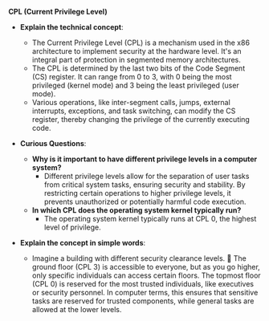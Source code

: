 **CPL (Current Privilege Level)**
- **Explain the technical concept**:
  - The Current Privilege Level (CPL) is a mechanism used in the x86 architecture to implement security at the hardware level. It's an integral part of protection in segmented memory architectures.
  - The CPL is determined by the last two bits of the Code Segment (CS) register. It can range from 0 to 3, with 0 being the most privileged (kernel mode) and 3 being the least privileged (user mode).
  - Various operations, like inter-segment calls, jumps, external interrupts, exceptions, and task switching, can modify the CS register, thereby changing the privilege of the currently executing code.

- **Curious Questions**:
  - **Why is it important to have different privilege levels in a computer system?**
    - Different privilege levels allow for the separation of user tasks from critical system tasks, ensuring security and stability. By restricting certain operations to higher privilege levels, it prevents unauthorized or potentially harmful code execution.
  - **In which CPL does the operating system kernel typically run?**
    - The operating system kernel typically runs at CPL 0, the highest level of privilege.

- **Explain the concept in simple words**:
  - Imagine a building with different security clearance levels. 🏢 The ground floor (CPL 3) is accessible to everyone, but as you go higher, only specific individuals can access certain floors. The topmost floor (CPL 0) is reserved for the most trusted individuals, like executives or security personnel. In computer terms, this ensures that sensitive tasks are reserved for trusted components, while general tasks are allowed at the lower levels.